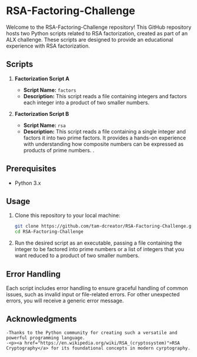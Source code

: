 # RSA-Factoring-Challenge

Welcome to the RSA-Factoring-Challenge repository! This GitHub repository hosts two Python scripts related to RSA factorization, created as part of an ALX challenge. These scripts are designed to provide an educational experience with RSA factorization.

## Scripts

1. **Factorization Script A**

    - **Script Name:** `factors`
    - **Description:** This script reads a file containing integers and factors each integer into a product of two smaller numbers.

2. **Factorization Script B**

    - **Script Name:** `rsa`
    - **Description:** This script reads a file containing a single integer and factors it into two prime factors. It provides a hands-on experience with understanding how composite numbers can be expressed as products of prime numbers.
.

## Prerequisites

- Python 3.x

## Usage

1. Clone this repository to your local machine:

   ```bash
   git clone https://github.com/tam-dcreator/RSA-Factoring-Challenge.git
   cd RSA-Factoring-Challenge
2. Run the desired script as an executable, passing a file containing the integer to be factored into prime numbers or a list of integers that you want reduced to a product of two smaller numbers.

## Error Handling

Each script includes error handling to ensure graceful handling of common issues, such as invalid input or file-related errors.
For other unexpected errors, you will receive a generic error message.

## Acknowledgments

    -Thanks to the Python community for creating such a versatile and powerful programming language.
    -<p><a href="https://en.wikipedia.org/wiki/RSA_(cryptosystem)">RSA Cryptography</a> for its foundational concepts in modern cyrptography.
